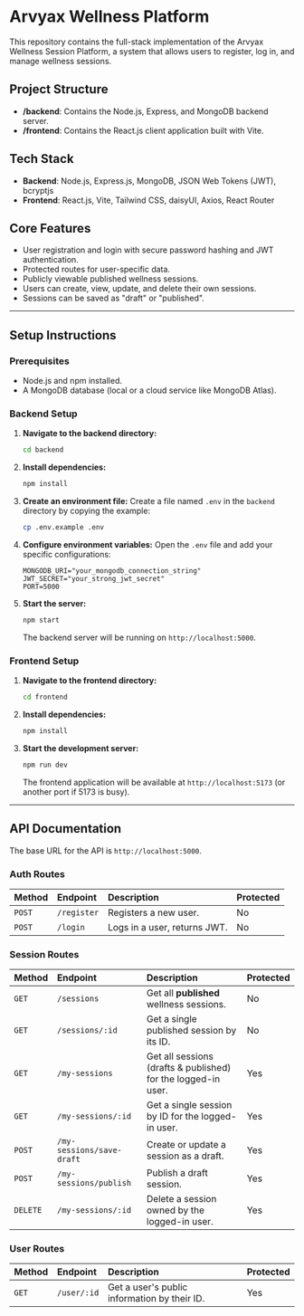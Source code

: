 # Arvyax Wellness Platform

This repository contains the full-stack implementation of the Arvyax Wellness Session Platform, a system that allows users to register, log in, and manage wellness sessions.

## Project Structure

- **/backend**: Contains the Node.js, Express, and MongoDB backend server.
- **/frontend**: Contains the React.js client application built with Vite.

## Tech Stack

- **Backend**: Node.js, Express.js, MongoDB, JSON Web Tokens (JWT), bcryptjs
- **Frontend**: React.js, Vite, Tailwind CSS, daisyUI, Axios, React Router

## Core Features

-   User registration and login with secure password hashing and JWT authentication.
-   Protected routes for user-specific data.
-   Publicly viewable published wellness sessions.
-   Users can create, view, update, and delete their own sessions.
-   Sessions can be saved as "draft" or "published".

---

## Setup Instructions

### Prerequisites

-   Node.js and npm installed.
-   A MongoDB database (local or a cloud service like MongoDB Atlas).

### Backend Setup

1.  **Navigate to the backend directory:**
    ```bash
    cd backend
    ```

2.  **Install dependencies:**
    ```bash
    npm install
    ```

3.  **Create an environment file:**
    Create a file named `.env` in the `backend` directory by copying the example:
    ```bash
    cp .env.example .env
    ```

4.  **Configure environment variables:**
    Open the `.env` file and add your specific configurations:
    ```
    MONGODB_URI="your_mongodb_connection_string"
    JWT_SECRET="your_strong_jwt_secret"
    PORT=5000
    ```

5.  **Start the server:**
    ```bash
    npm start
    ```
    The backend server will be running on `http://localhost:5000`.

### Frontend Setup

1.  **Navigate to the frontend directory:**
    ```bash
    cd frontend
    ```

2.  **Install dependencies:**
    ```bash
    npm install
    ```

3.  **Start the development server:**
    ```bash
    npm run dev
    ```
    The frontend application will be available at `http://localhost:5173` (or another port if 5173 is busy).

---

## API Documentation

The base URL for the API is `http://localhost:5000`.

### Auth Routes

| Method | Endpoint     | Description                  | Protected |
| :----- | :----------- | :--------------------------- | :-------- |
| `POST` | `/register`  | Registers a new user.        | No        |
| `POST` | `/login`     | Logs in a user, returns JWT. | No        |

### Session Routes

| Method   | Endpoint              | Description                                       | Protected |
| :------- | :-------------------- | :------------------------------------------------ | :-------- |
| `GET`    | `/sessions`           | Get all **published** wellness sessions.          | No        |
| `GET`    | `/sessions/:id`       | Get a single published session by its ID.         | No        |
| `GET`    | `/my-sessions`        | Get all sessions (drafts & published) for the logged-in user. | Yes       |
| `GET`    | `/my-sessions/:id`    | Get a single session by ID for the logged-in user. | Yes       |
| `POST`   | `/my-sessions/save-draft` | Create or update a session as a draft.        | Yes       |
| `POST`   | `/my-sessions/publish`| Publish a draft session.                          | Yes       |
| `DELETE` | `/my-sessions/:id`    | Delete a session owned by the logged-in user.     | Yes       |

### User Routes

| Method | Endpoint  | Description                                  | Protected |
| :----- | :-------- | :------------------------------------------- | :-------- |
| `GET`  | `/user/:id` | Get a user's public information by their ID. | Yes       |